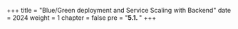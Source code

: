 +++
title = "Blue/Green deployment and Service Scaling with Backend"
date = 2024
weight = 1
chapter = false
pre = "<b>5.1. </b>"
+++
